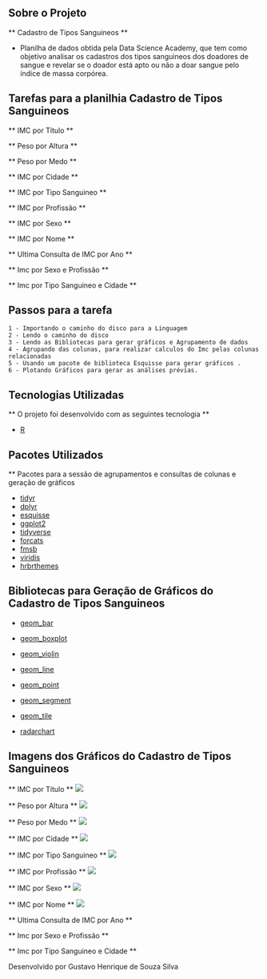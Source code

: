 ## Sobre o Projeto

** Cadastro de Tipos Sanguineos ** 

* Planilha de dados obtida pela Data Science Academy, que tem como objetivo analisar os cadastros dos tipos sanguineos dos doadores de sangue e revelar se o doador está apto ou não a doar sangue pelo índice de massa corpórea. 

## Tarefas para a planilhia Cadastro de Tipos Sanguineos

** IMC por Título ** 

** Peso por Altura ** 

** Peso por Medo **

** IMC por Cidade ** 

** IMC por Tipo Sanguineo **

** IMC por Profissão ** 

** IMC por Sexo ** 

** IMC por Nome ** 

** Ultima Consulta de IMC por Ano **

** Imc por Sexo e Profissão **

** Imc por Tipo Sanguineo e Cidade ** 

## Passos para a tarefa 

    1 - Importando o caminho do disco para a Linguagem 
    2 - Lendo o caminho do disco 
    3 - Lendo as Bibliotecas para gerar gráficos e Agrupamento de dados
    4 - Agrupando das colunas, para realizar calculos do Imc pelas colunas relacionadas
    5 - Usando um pacote de biblioteca Esquisse para gerar gráficos .
    6 - Plotando Gráficos para gerar as análises prévias. 
    
## Tecnologias Utilizadas 

** O projeto foi desenvolvido com as seguintes tecnologia ** 

- [R](https://www.r-project.org/)

## Pacotes Utilizados 

** Pacotes para a sessão de agrupamentos e consultas de colunas e geração de gráficos 

- [tidyr](https://tidyr.tidyverse.org/)
- [dplyr](https://dplyr.tidyverse.org/)
- [esquisse](https://www.littlemissdata.com/fdf/esquisse)
- [ggplot2](https://ggplot2.tidyverse.org/) 
- [tidyverse](https://www.tidyverse.org/) 
- [forcats](https://forcats.tidyverse.org/)
- [fmsb](https://livro.curso-r.com/7-6-forcats.html)
- [viridis](https://ggplot2.tidyverse.org/reference/scale_viridis.html) 
- [hrbrthemes](https://www.r-bloggers.com/2019/01/hrbrthemes-0-6-0-on-cran-other-in-development-package-news/)

## Bibliotecas para Geração de Gráficos do Cadastro de Tipos Sanguineos 

- [geom_bar](https://plotly.com/ggplot2/geom_bar/)
- [geom_boxplot](https://r-graph-gallery.com/boxplot.html)
- [geom_violin](https://ggplot2.tidyverse.org/reference/geom_violin.html)
- [geom_line](http://www.sthda.com/english/wiki/ggplot2-line-plot-quick-start-guide-r-software-and-data-visualization)
- [geom_point](https://plotly.com/ggplot2/geom_point/) 
- [geom_segment](https://ggplot2.tidyverse.org/reference/geom_segment.html)
- [geom_tile](https://r-charts.com/correlation/heat-map-ggplot2/)

- [radarchart](https://www.datanovia.com/en/blog/beautiful-radar-chart-in-r-using-fmsb-and-ggplot-packages/) 

## Imagens dos Gráficos do Cadastro de Tipos Sanguineos 

** IMC por Título ** 
<img src="Grafico_1.png">

** Peso por Altura ** 
<img src="Grafico_2_0.png">

** Peso por Medo **
<img src="Grafico_2_1.png">

** IMC por Cidade ** 
<img src="Grafico_3.png">

** IMC por Tipo Sanguineo **
<img src="Grafico_4.png">

** IMC por Profissão ** 
<img src="Grafico_5.png">

** IMC por Sexo ** 
<img src="Grafico_6.png"> 

** IMC por Nome ** 
<img src="Grafico_7.png"> 

** Ultima Consulta de IMC por Ano **
<img srco="Grafico_8.png"> 

** Imc por Sexo e Profissão **
<img srco="Grafico_9.png"> 

** Imc por Tipo Sanguineo e Cidade ** 
<img srco="Grafico_10.png"> 

Desenvolvido por Gustavo Henrique de Souza Silva

